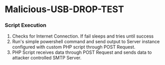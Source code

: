 # Malicious-USB-DROP-TEST

<h3> Script Execution </h3>

1) Checks for Internet Connection. If fail sleeps and tries until success
2) Run's simple powershell command and send output to Server instance configured with custom PHP script through POST Request.
3) PHP Script receives data through POST Request and sends data to attacker controlled SMTP Server.

